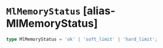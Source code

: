 # `MlMemoryStatus` [alias-MlMemoryStatus]
```typescript
type MlMemoryStatus = 'ok' | 'soft_limit' | 'hard_limit';
```
